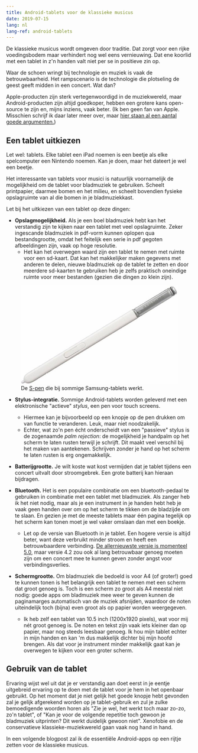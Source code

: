 ```yaml
---
title: Android-tablets voor de klassieke musicus
date: 2019-07-15
lang: nl
lang-ref: android-tablets
---
```


De klassieke musicus wordt omgeven door traditie. Dat zorgt voor een rijke voedingsbodem maar verhindert nog wel eens vernieuwing. Dat ene koorlid met een tablet in z'n handen valt niet per se in positieve zin op.

Waar de schoen wringt bij technologie en muziek is vaak de betrouwbaarheid. Het rampscenario is de technologie die plotseling de geest geeft midden in een concert. Wat dan?

Apple-producten zijn sterk vertegenwoordigd in de muziekwereld, maar Android-producten zijn altijd goedkoper, hebben een grotere kans open-source te zijn en, mijns inziens, vaak beter. (Ik ben geen fan van Apple. Misschien schrijf ik daar later meer over, maar [hier staan al een aantal goede argumenten.](https://stallman.org/apple.html))

## Een tablet uitkiezen

Let wel: tablets. Elke tablet een iPad noemen is een beetje als elke spelcomputer een Nintendo noemen. Kan je doen, maar het dateert je wel een beetje.

Het interessante van tablets voor musici is natuurlijk voornamelijk de mogelijkheid om de tablet voor bladmuziek te gebruiken. Scheelt printpapier, daarmee bomen en het milieu, en scheelt bovendien fysieke opslagruimte van al die bomen in je bladmuziekkast.

Let bij het uitkiezen van een tablet op deze dingen:

- **Opslagmogelijkheid.** Als je een boel bladmuziek hebt kan het verstandig zijn te kijken naar een tablet met veel opslagruimte. Zeker ingescande bladmuziek in pdf-vorm kunnen oplopen qua bestandsgrootte, omdat het feitelijk een serie in pdf gegoten afbeeldingen zijn, vaak op hoge resolutie.
  - Het kan het overwegen waard zijn een tablet te nemen met ruimte voor een sd-kaart. Dat kan het makkelijker maken gegevens met anderen te delen, nieuwe bladmuziek op de tablet te zetten en door meerdere sd-kaarten te gebruiken heb je zelfs praktisch oneindige ruimte voor meer bestanden (gezien die dingen zo klein zijn).

<figure class="fr-l w-50-l ml-auto-l fr-m w-50-m ml-auto-m br3 ma1 ba b--light-gray">
	<img src="/images/blog/2019/s-pen.jpg" alt="S-pen" class="br3 br--top">
	<figcaption class="tc">De <a href="https://www.samsung.com/nl/i/tablet/s-pen/">S-pen</a> die bij sommige Samsung-tablets werkt.</figcaption>
</figure>

- **Stylus-integratie.** Sommige Android-tablets worden geleverd met een elektronische "actieve" _stylus_, een pen voor touch screens.

  - Hiermee kan je bijvoorbeeld op een knopje op de pen drukken om van functie te veranderen. Leuk, maar niet noodzakelijk.
  - Echter, wat zo'n pen écht onderscheidt van een "passieve" stylus is de zogenaamde _palm rejection_: de mogelijkheid je handpalm op het scherm te laten rusten terwijl je schrijft. Dit maakt veel verschil bij het maken van aantekenen. Schrijven zonder je hand op het scherm te laten rusten is erg ongemakkelijk.

- **Batterijgrootte.** Je wilt koste wat kost vermijden dat je tablet tijdens een concert uitvalt door stroomgebrek. Een grote batterij kan hieraan bijdragen.
- **Bluetooth.** Het is een populaire combinatie om een bluetooth-pedaal te gebruiken in combinatie met een tablet met bladmuziek. Als zanger heb ik het niet nodig, maar als je een instrument in je handen hebt heb je vaak geen handen over om op het scherm te tikken om de bladzijde om te slaan. En gezien je met de meeste tablets maar één pagina tegelijk op het scherm kan tonen moet je wel vaker omslaan dan met een boekje.
  - Let op de versie van Bluetooth in je tablet. Een hogere versie is altijd beter, want deze verbruikt minder stroom en heeft een betrouwbaardere verbinding. [De allernieuwste versie is momenteel 5.0](https://computertotaal.nl/artikelen/blog/wat-is-bluetooth-50-en-wat-kun-je-ermee?API_COOKIE_REDIRECTED=True), maar versie 4.2 zou ook al lang betrouwbaar genoeg moeten zijn om een concert mee te kunnen geven zonder angst voor verbindingsverlies.
- **Schermgrootte.** Om bladmuziek die bedoeld is voor A4 (of groter!) goed te kunnen tonen is het belangrijk een tablet te nemen met een scherm dat groot genoeg is. Toch is een scherm zo groot als A4 meestal niet nodig: goede apps om bladmuziek mee weer te geven kunnen de paginamarges automatisch van de muziek afsnijden, waardoor de noten uiteindelijk toch (bijna) even groot als op papier worden weergegeven.
  - Ik heb zelf een tablet van 10.5 inch (1200x1920 pixels), wat voor mij nét groot genoeg is. De noten en tekst zijn vaak iets kleiner dan op papier, maar nog steeds leesbaar genoeg. Ik hou mijn tablet echter in mijn handen en kan 'm dus makkelijk dichter bij mijn hoofd brengen. Als dat voor je instrument minder makkelijk gaat kan je overwegen te kijken voor een groter scherm.

## Gebruik van de tablet

Ervaring wijst wel uit dat je er verstandig aan doet eerst in je eentje uitgebreid ervaring op te doen met de tablet voor je hem in het openbaar gebruikt. Op het moment dat je niet gelijk het goede knopje hebt gevonden zal je gelijk afgerekend worden op je tablet-gebruik en zul je zulke bemoedigende woorden horen als "Zie je wel, het werkt toch maar zo-zo, zo'n tablet", of "Kan je voor de volgende repetitie toch gewoon je bladmuziek uitprinten? Dit werkt duidelijk gewoon niet". Xenofobie en de conservatieve klassieke-muziekwereld gaan vaak nog hand in hand.

In een volgende blogpost zal ik de essentiële Android-apps op een rijtje zetten voor de klassieke musicus.
